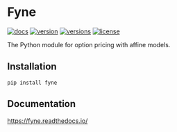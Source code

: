 # Fyne

[![docs](https://readthedocs.org/projects/fyne/badge/?style=flat)](https://readthedocs.org/projects/fyne)
[![version](https://img.shields.io/pypi/v/fyne.svg)](https://pypi.org/project/fyne)
[![versions](https://img.shields.io/pypi/pyversions/fyne.svg)](https://github.com/dougmvieira/fyne)
[![license](https://img.shields.io/github/license/dougmvieira/fyne.svg)](https://github.com/dougmvieira/fyne/blob/main/LICENSE)

The Python module for option pricing with affine models.


## Installation

```
pip install fyne
```

## Documentation

https://fyne.readthedocs.io/
